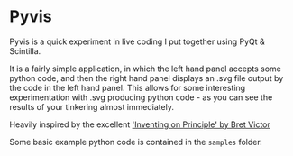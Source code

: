 Pyvis
===

Pyvis is a quick experiment in live coding I put together using PyQt &
Scintilla.

It is a fairly simple application, in which the left hand panel accepts some
python code, and then the right hand panel displays an .svg file output by the
code in the left hand panel.  This allows for some interesting experimentation
with .svg producing python code - as you can see the results of your tinkering
almost immediately.

Heavily inspired by the excellent ['Inventing on Principle' by Bret Victor](http://vimeo.com/36579366)

Some basic example python code is contained in the `samples` folder.
